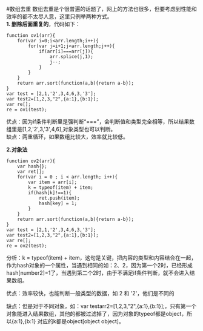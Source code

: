 #数组去重
数组去重是个很普遍的话题了，网上的方法也很多，但要考虑到性能和效率的都不太尽人意，这里只例举两种方式。   
**1. 删除后面重复的**，代码如下：

	function ov1(arr){
	    for(var i=0;i<arr.length;i++){
	        for(var j=i+1;j<arr.length;j++){
	            if(arr[i]===arr[j]){
	            	arr.splice(j,1);
	            	j--;
	            }
			}
		}
	    return arr.sort(function(a,b){return a-b});
	}
	var test = [2,1,'2',3,4,6,3,'3'];
	var test2=[1,2,3,"2",{a:1},{b:1}];
	var re[];
	re = ov1(test);

优点：因为if条件判断里是强判断“===”，会判断值和类型完全相等，所以结果数组里是[1,2,'2',3,'3',4,6],对象类型也可以判断。  
缺点：两重循环，如果数组比较大，效率就比较低。    


**2.对象法**

	function ov2(arr){
		var hash{};
		var ret[];
		for(var i = 0 ; i < arr.length; i++){
			var item = arr[i];
			k = typeof(item) + item;
			if(hash[k]!==1){
				ret.push(item);
				hash[key] = 1;
			}
		}
		return arr.sort(function(a,b){return a-b});
	}
	var test = [2,1,'2',3,4,6,3,'3'];
	var test2=[1,2,3,"2",{a:1},{b:1}];
	var re[];
	re = ov2(test);
分析：k = typeof(item) + item，这句是关键，把内容的类型和内容结合在一起，作为hash对象的一个属性，当遇到相同的如：2、2，因为第一个2时，已经形成hash[number2]=1了，当遇到第二个2时，由于不满足if条件判断，就不会进入结果数组。  

优点：效率较快，也能判断一般类型的数据，如 2 和 '2'，他们是不同的  

缺点：但是对于不同对象，如：var testarr2=[1,2,3,"2",{a:1},{b:1}];，只有第一个对象能进入结果数组，其他的都被过滤掉了，因为对象的typeof都是object，所以{a:1},{b:1} 对应的k都是object[object object]。